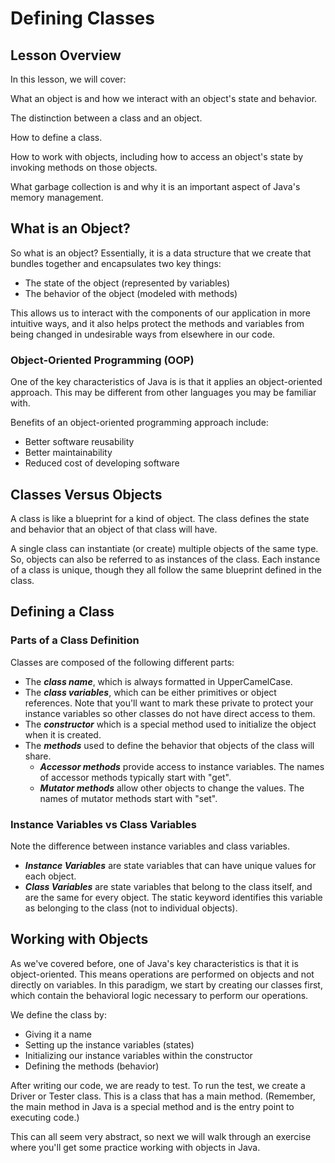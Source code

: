 # Defining Classes

## Lesson Overview

In this lesson, we will cover:

What an object is and how we interact with an object's state and behavior.

The distinction between a class and an object.

How to define a class.

How to work with objects, including how to access an object's state by invoking methods on those objects.

What garbage collection is and why it is an important aspect of Java's memory management.

## What is an Object?

So what is an object? Essentially, it is a data structure that we create that bundles together and encapsulates two key things:

* The state of the object (represented by variables)
* The behavior of the object (modeled with methods)
  
This allows us to interact with the components of our application in more intuitive ways, and it also helps protect the methods and variables from being changed in undesirable ways from elsewhere in our code.

### Object-Oriented Programming (OOP)

One of the key characteristics of Java is is that it applies an object-oriented approach. This may be different from other languages you may be familiar with.

Benefits of an object-oriented programming approach include:

* Better software reusability
* Better maintainability
* Reduced cost of developing software

## Classes Versus Objects

A class is like a blueprint for a kind of object. The class defines the state and behavior that an object of that class will have.

A single class can instantiate (or create) multiple objects of the same type. So, objects can also be referred to as instances of the class. Each instance of a class is unique, though they all follow the same blueprint defined in the class.

## Defining a Class

### Parts of a Class Definition

Classes are composed of the following different parts:

* The ***class name***, which is always formatted in UpperCamelCase.
* The ***class variables***, which can be either primitives or object references. Note that you'll want to mark these private to protect your instance variables so other classes do not have direct access to them.
* The ***constructor*** which is a special method used to initialize the object when it is created.
* The ***methods*** used to define the behavior that objects of the class will share.
    * ***Accessor methods*** provide access to instance variables. The names of accessor methods typically start with "get".
    * ***Mutator methods*** allow other objects to change the values. The names of mutator methods start with "set".
    
### Instance Variables vs Class Variables

Note the difference between instance variables and class variables.

* ***Instance Variables*** are state variables that can have unique values for each object.
* ***Class Variables*** are state variables that belong to the class itself, and are the same for every object. The static keyword identifies this variable as belonging to the class (not to individual objects).

## Working with Objects

As we've covered before, one of Java's key characteristics is that it is object-oriented. This means operations are performed on objects and not directly on variables. In this paradigm, we start by creating our classes first, which contain the behavioral logic necessary to perform our operations.

We define the class by:

* Giving it a name
* Setting up the instance variables (states)
* Initializing our instance variables within the constructor
* Defining the methods (behavior)


After writing our code, we are ready to test. To run the test, we create a Driver or Tester class. This is a class that has a main method. (Remember, the main method in Java is a special method and is the entry point to executing code.)

This can all seem very abstract, so next we will walk through an exercise where you'll get some practice working with objects in Java.
